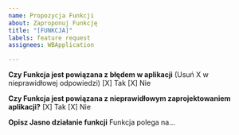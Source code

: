 ```yaml
---
name: Propozycja Funkcji
about: Zaproponuj Funkcję
title: "[FUNKCJA]"
labels: feature request
assignees: WBApplication

---
```


**Czy Funkcja jest powiązana z błędem w aplikacji**
(Usuń X w nieprawidłowej odpowiedzi)
[X] Tak
[X] Nie

**Czy Funkcja jest powiązana z nieprawidłowym zaprojektowaniem aplikacji?**
[X] Tak
[X] Nie

**Opisz __Jasno__ działanie funkcji**
Funkcja polega na...

